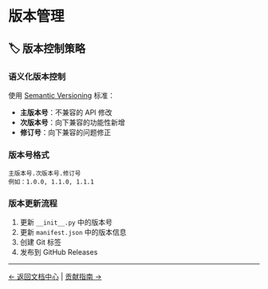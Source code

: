 # 版本管理

## 🏷️ 版本控制策略

### 语义化版本控制

使用 [Semantic Versioning](https://semver.org/) 标准：

- **主版本号**：不兼容的 API 修改
- **次版本号**：向下兼容的功能性新增
- **修订号**：向下兼容的问题修正

### 版本号格式

```
主版本号.次版本号.修订号
例如：1.0.0, 1.1.0, 1.1.1
```

### 版本更新流程

1. 更新 `__init__.py` 中的版本号
2. 更新 `manifest.json` 中的版本信息
3. 创建 Git 标签
4. 发布到 GitHub Releases

---

[← 返回文档中心](README.md) | [贡献指南 →](contributing.md)
